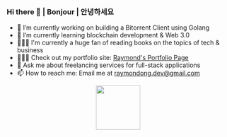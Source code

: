 ### Hi there 👋 | Bonjour | 안녕하세요

<!--
**rayjosong/rayjosong** is a ✨ _special_ ✨ repository because its `README.md` (this file) appears on your GitHub profile.
-->

- 🔭 I’m currently working on building a Bitorrent Client using Golang
- 🌱 I’m currently learning blockchain development & Web 3.0
- 🏋🏼‍♀️ I'm currently a huge fan of reading books on the topics of tech & business
- 🧑🏼‍💻 Check out my portfolio site: [Raymond's Portfolio Page](https://raymond-portfolio-react.herokuapp.com/)
- 💬 Ask me about freelancing services for full-stack applications
- 📫 How to reach me: Email me at raymondong.dev@gmail.com


<div id="header" align="center">
    <img src="https://media.giphy.com/media/L1R1tvI9svkIWwpVYr/giphy.gif" width=100>
</div>



